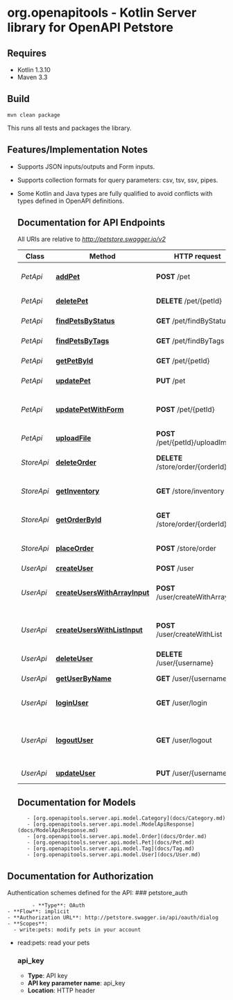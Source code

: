 # org.openapitools - Kotlin Server library for OpenAPI Petstore

## Requires

* Kotlin 1.3.10
* Maven 3.3

## Build

```
mvn clean package
```

This runs all tests and packages the library.

## Features/Implementation Notes

* Supports JSON inputs/outputs and Form inputs.
* Supports collection formats for query parameters: csv, tsv, ssv, pipes.
* Some Kotlin and Java types are fully qualified to avoid conflicts with types defined in OpenAPI definitions.

    <a id="documentation-for-api-endpoints"></a>
    ## Documentation for API Endpoints

    All URIs are relative to *http://petstore.swagger.io/v2*

    Class | Method | HTTP request | Description
    ------------ | ------------- | ------------- | -------------
    *PetApi* | [**addPet**](docs/PetApi.md#addpet) | **POST** /pet | Add a new pet to the store
    *PetApi* | [**deletePet**](docs/PetApi.md#deletepet) | **DELETE** /pet/{petId} | Deletes a pet
    *PetApi* | [**findPetsByStatus**](docs/PetApi.md#findpetsbystatus) | **GET** /pet/findByStatus | Finds Pets by status
    *PetApi* | [**findPetsByTags**](docs/PetApi.md#findpetsbytags) | **GET** /pet/findByTags | Finds Pets by tags
    *PetApi* | [**getPetById**](docs/PetApi.md#getpetbyid) | **GET** /pet/{petId} | Find pet by ID
    *PetApi* | [**updatePet**](docs/PetApi.md#updatepet) | **PUT** /pet | Update an existing pet
    *PetApi* | [**updatePetWithForm**](docs/PetApi.md#updatepetwithform) | **POST** /pet/{petId} | Updates a pet in the store with form data
    *PetApi* | [**uploadFile**](docs/PetApi.md#uploadfile) | **POST** /pet/{petId}/uploadImage | uploads an image
    *StoreApi* | [**deleteOrder**](docs/StoreApi.md#deleteorder) | **DELETE** /store/order/{orderId} | Delete purchase order by ID
    *StoreApi* | [**getInventory**](docs/StoreApi.md#getinventory) | **GET** /store/inventory | Returns pet inventories by status
    *StoreApi* | [**getOrderById**](docs/StoreApi.md#getorderbyid) | **GET** /store/order/{orderId} | Find purchase order by ID
    *StoreApi* | [**placeOrder**](docs/StoreApi.md#placeorder) | **POST** /store/order | Place an order for a pet
    *UserApi* | [**createUser**](docs/UserApi.md#createuser) | **POST** /user | Create user
    *UserApi* | [**createUsersWithArrayInput**](docs/UserApi.md#createuserswitharrayinput) | **POST** /user/createWithArray | Creates list of users with given input array
    *UserApi* | [**createUsersWithListInput**](docs/UserApi.md#createuserswithlistinput) | **POST** /user/createWithList | Creates list of users with given input array
    *UserApi* | [**deleteUser**](docs/UserApi.md#deleteuser) | **DELETE** /user/{username} | Delete user
    *UserApi* | [**getUserByName**](docs/UserApi.md#getuserbyname) | **GET** /user/{username} | Get user by user name
    *UserApi* | [**loginUser**](docs/UserApi.md#loginuser) | **GET** /user/login | Logs user into the system
    *UserApi* | [**logoutUser**](docs/UserApi.md#logoutuser) | **GET** /user/logout | Logs out current logged in user session
    *UserApi* | [**updateUser**](docs/UserApi.md#updateuser) | **PUT** /user/{username} | Updated user
    

    <a id="documentation-for-models"></a>
    ## Documentation for Models

         - [org.openapitools.server.api.model.Category](docs/Category.md)
         - [org.openapitools.server.api.model.ModelApiResponse](docs/ModelApiResponse.md)
         - [org.openapitools.server.api.model.Order](docs/Order.md)
         - [org.openapitools.server.api.model.Pet](docs/Pet.md)
         - [org.openapitools.server.api.model.Tag](docs/Tag.md)
         - [org.openapitools.server.api.model.User](docs/User.md)
        

<a id="documentation-for-authorization"></a>
## Documentation for Authorization


Authentication schemes defined for the API:
    <a id="petstore_auth"></a>
    ### petstore_auth

            - **Type**: OAuth
    - **Flow**: implicit
    - **Authorization URL**: http://petstore.swagger.io/api/oauth/dialog
    - **Scopes**: 
      - write:pets: modify pets in your account
  - read:pets: read your pets

    <a id="api_key"></a>
    ### api_key

    - **Type**: API key
    - **API key parameter name**: api_key
    - **Location**: HTTP header
        
